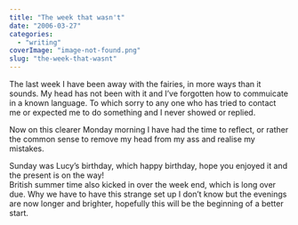 ```yaml
---
title: "The week that wasn't"
date: "2006-03-27"
categories: 
  - "writing"
coverImage: "image-not-found.png"
slug: "the-week-that-wasnt"
---
```


The last week I have been away with the fairies, in more ways than it sounds. My head has not been with it and I’ve forgotten how to commuicate in a known language. To which sorry to any one who has tried to contact me or expected me to do something and I never showed or replied.

Now on this clearer Monday morning I have had the time to reflect, or rather the common sense to remove my head from my ass and realise my mistakes.

Sunday was Lucy’s birthday, which happy birthday, hope you enjoyed it and the present is on the way!  
British summer time also kicked in over the week end, which is long over due. Why we have to have this strange set up I don’t know but the evenings are now longer and brighter, hopefully this will be the beginning of a better start.
